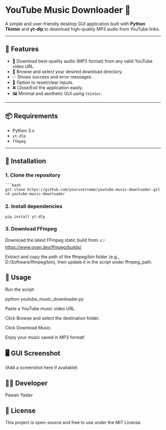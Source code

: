 # YouTube Music Downloader 🎵

A simple and user-friendly desktop GUI application built with **Python Tkinter** and **yt-dlp** to download high-quality MP3 audio from YouTube links.

---

## 🚀 Features

- 🎯 Download best-quality audio (MP3 format) from any valid YouTube video URL.
- 📁 Browse and select your desired download directory.
- ✅ Shows success and error messages.
- 🔁 Option to reset/clear inputs.
- ❌ Close/Exit the application easily.
- 🖼️ Minimal and aesthetic GUI using `tkinter`.

---

## 📦 Requirements

- Python 3.x  
- `yt-dlp`  
- `ffmpeg`  

---

## 🔧 Installation

### 1. Clone the repository
    ```bash
    git clone https://github.com/yourusername/youtube-music-downloader.git
    cd youtube-music-downloader

### 2. Install dependencies

    pip install yt-dlp

### 3. Download FFmpeg

Download the latest FFmpeg static build from:
👉 https://www.gyan.dev/ffmpeg/builds/

Extract and copy the path of the ffmpeg/bin folder (e.g., D:/Software/ffmpeg/bin), then update it in the script under ffmpeg_path.

## 🧠 Usage
Run the script:

python youtube_music_downloader.py

Paste a YouTube music video URL.

Click Browse and select the destination folder.

Click Download Music.

Enjoy your music saved in MP3 format!

## 🖥️ GUI Screenshot
(Add a screenshot here if available)

## 🧑‍💻 Developer

Pawan Yadav


## 📜 License


This project is open-source and free to use under the MIT License.
